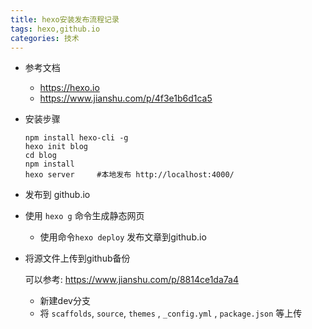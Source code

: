 ```yaml
---
title: hexo安装发布流程记录
tags: hexo,github.io
categories: 技术
---
```


- 参考文档
  - https://hexo.io
  - https://www.jianshu.com/p/4f3e1b6d1ca5



- 安装步骤

  ```
  npm install hexo-cli -g
  hexo init blog
  cd blog
  npm install
  hexo server     #本地发布 http://localhost:4000/
  
  ```

  

- 发布到 github.io
- 使用  `hexo g` 命令生成静态网页
  - 使用命令`hexo deploy`  发布文章到github.io



- 将源文件上传到github备份

  可以参考: https://www.jianshu.com/p/8814ce1da7a4

  - 新建dev分支
  - 将 `scaffolds`,  `source`, `themes` , `_config.yml` , `package.json` 等上传